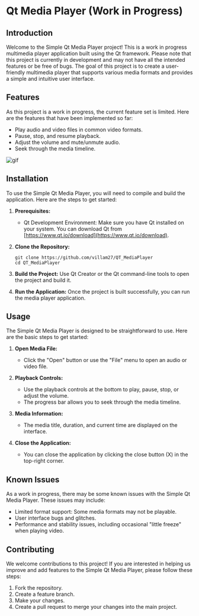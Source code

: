 # Qt Media Player (Work in Progress)

## Introduction

Welcome to the Simple Qt Media Player project! This is a work in progress multimedia player application built using the Qt framework. Please note that this project is currently in development and may not have all the intended features or be free of bugs. The goal of this project is to create a user-friendly multimedia player that supports various media formats and provides a simple and intuitive user interface.

## Features

As this project is a work in progress, the current feature set is limited. Here are the features that have been implemented so far:

- Play audio and video files in common video formats.
- Pause, stop, and resume playback.
- Adjust the volume and mute/unmute audio.
- Seek through the media timeline.

![gif](https://github.com/villam27/QT_MediaPlayer/blob/master/video.gif)

## Installation

To use the Simple Qt Media Player, you will need to compile and build the application. Here are the steps to get started:

1. **Prerequisites:**
   - Qt Development Environment: Make sure you have Qt installed on your system. You can download Qt from [https://www.qt.io/download](https://www.qt.io/download).

2. **Clone the Repository:**
   ```shell
   git clone https://github.com/villam27/QT_MediaPlayer
   cd QT_MediaPlayer
   ```

3. **Build the Project:**
   Use Qt Creator or the Qt command-line tools to open the project and build it.

4. **Run the Application:**
   Once the project is built successfully, you can run the media player application.

## Usage

The Simple Qt Media Player is designed to be straightforward to use. Here are the basic steps to get started:

1. **Open Media File:**
   - Click the "Open" button or use the "File" menu to open an audio or video file.

2. **Playback Controls:**
   - Use the playback controls at the bottom to play, pause, stop, or adjust the volume.
   - The progress bar allows you to seek through the media timeline.

3. **Media Information:**
   - The media title, duration, and current time are displayed on the interface.

4. **Close the Application:**
   - You can close the application by clicking the close button (X) in the top-right corner.

## Known Issues

As a work in progress, there may be some known issues with the Simple Qt Media Player. These issues may include:

- Limited format support: Some media formats may not be playable.
- User interface bugs and glitches.
- Performance and stability issues, including occasional "little freeze" when playing video.

## Contributing

We welcome contributions to this project! If you are interested in helping us improve and add features to the Simple Qt Media Player, please follow these steps:

1. Fork the repository.
2. Create a feature branch.
3. Make your changes.
4. Create a pull request to merge your changes into the main project.
